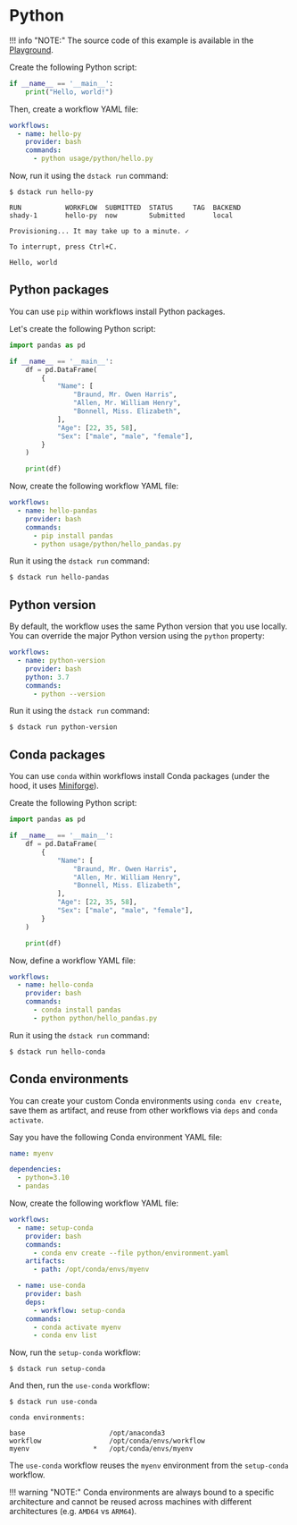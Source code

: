 # Python

!!! info "NOTE:"
    The source code of this example is available in the <a href="https://github.com/dstackai/dstack-playground#readme" target="__blank">Playground</a>. 

Create the following Python script:

<div editor-title="usage/python/hello.py"> 

```python
if __name__ == '__main__':
    print("Hello, world!")
```

</div>

Then, create a workflow YAML file:

<div editor-title=".dstack/workflows/python.yaml">

```yaml
workflows:
  - name: hello-py
    provider: bash
    commands:
      - python usage/python/hello.py
```

</div>

Now, run it using the `dstack run` command:

<div class="termy">

```shell
$ dstack run hello-py

RUN           WORKFLOW  SUBMITTED  STATUS     TAG  BACKEND 
shady-1       hello-py  now        Submitted       local
 
Provisioning... It may take up to a minute. ✓

To interrupt, press Ctrl+C.

Hello, world
```

</div>

## Python packages

You can use `pip` within workflows install Python packages.

Let's create the following Python script:

<div editor-title="usage/python/hello_pandas.py"> 

```python
import pandas as pd

if __name__ == '__main__':
    df = pd.DataFrame(
        {
            "Name": [
                "Braund, Mr. Owen Harris",
                "Allen, Mr. William Henry",
                "Bonnell, Miss. Elizabeth",
            ],
            "Age": [22, 35, 58],
            "Sex": ["male", "male", "female"],
        }
    )

    print(df)
```

</div>

Now, create the following workflow YAML file:

<div editor-title=".dstack/workflows/python.yaml"> 

```yaml
workflows:
  - name: hello-pandas
    provider: bash
    commands:
      - pip install pandas
      - python usage/python/hello_pandas.py
```

</div>

Run it using the `dstack run` command:

<div class="termy">

```shell
$ dstack run hello-pandas
```

</div>

## Python version

By default, the workflow uses the same Python version that you use locally. 
You can override the major Python version using the `python` property:

<div editor-title=".dstack/workflows/python-version.yaml">

```yaml
workflows:
  - name: python-version
    provider: bash
    python: 3.7
    commands:
      - python --version
```

</div>

Run it using the `dstack run` command:

<div class="termy">

```shell
$ dstack run python-version
```

</div>

## Conda packages

You can use `conda` within workflows install Conda packages (under the hood, it uses [Miniforge](https://github.com/conda-forge/miniforge)).

Create the following Python script:

<div editor-title="usage/python/hello_pandas.py"> 

```python
import pandas as pd

if __name__ == '__main__':
    df = pd.DataFrame(
        {
            "Name": [
                "Braund, Mr. Owen Harris",
                "Allen, Mr. William Henry",
                "Bonnell, Miss. Elizabeth",
            ],
            "Age": [22, 35, 58],
            "Sex": ["male", "male", "female"],
        }
    )

    print(df)
```

</div>

Now, define a workflow YAML file:

<div editor-title=".dstack/workflows/conda.yaml"> 

```yaml
workflows:
  - name: hello-conda
    provider: bash
    commands:
      - conda install pandas
      - python python/hello_pandas.py
```

</div>

Run it using the `dstack run` command:

<div class="termy">

```shell
$ dstack run hello-conda
```

</div>

## Conda environments

You can create your custom Conda environments using `conda env create`, 
save them as artifact, and reuse from other workflows via `deps` and `conda activate`.

Say you have the following Conda environment YAML file:

<div editor-title="usage/python/hello.py"> 

```yaml
name: myenv

dependencies:
  - python=3.10
  - pandas
```

</div>

Now, create the following workflow YAML file:

<div editor-title=".dstack/workflows/conda.yaml">

```yaml
workflows:
  - name: setup-conda
    provider: bash
    commands:
      - conda env create --file python/environment.yaml
    artifacts:
      - path: /opt/conda/envs/myenv

  - name: use-conda
    provider: bash
    deps:
      - workflow: setup-conda
    commands:
      - conda activate myenv
      - conda env list

```

</div>

Now, run the `setup-conda` workflow:

<div class="termy">

```shell
$ dstack run setup-conda
```

</div>

And then, run the `use-conda` workflow:

<div class="termy">

```shell
$ dstack run use-conda

conda environments:

base                     /opt/anaconda3
workflow                 /opt/conda/envs/workflow
myenv                *   /opt/conda/envs/myenv
```

</div>

The `use-conda` workflow reuses the `myenv` environment from the `setup-conda` workflow.

!!! warning "NOTE:"
    Conda environments are always bound to a specific architecture and cannot be reused across machines 
    with different architectures (e.g. `AMD64` vs `ARM64`).